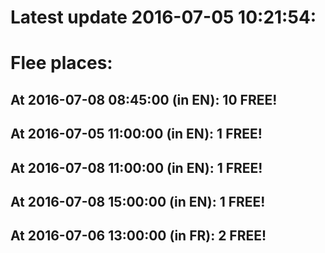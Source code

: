 # Latest update 2016-07-05 10:21:54:
# Flee places:
## At 2016-07-08 08:45:00 (in EN): 10 FREE!
## At 2016-07-05 11:00:00 (in EN): 1 FREE!
## At 2016-07-08 11:00:00 (in EN): 1 FREE!
## At 2016-07-08 15:00:00 (in EN): 1 FREE!
## At 2016-07-06 13:00:00 (in FR): 2 FREE!
